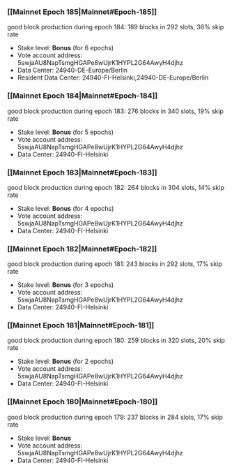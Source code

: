 ### [[Mainnet Epoch 185|Mainnet#Epoch-185]]
good block production during epoch 184: 189 blocks in 292 slots, 36% skip rate
* Stake level: **Bonus** (for 6 epochs)
* Vote account address: 5swjaAU8NapTsmgHGAPe8wUjrK1HYPL2G64AwyH4djhz
* Data Center: 24940-DE-Europe/Berlin
* Resident Data Center: 24940-FI-Helsinki,24940-DE-Europe/Berlin
### [[Mainnet Epoch 184|Mainnet#Epoch-184]]
good block production during epoch 183: 276 blocks in 340 slots, 19% skip rate
* Stake level: **Bonus** (for 5 epochs)
* Vote account address: 5swjaAU8NapTsmgHGAPe8wUjrK1HYPL2G64AwyH4djhz
* Data Center: 24940-FI-Helsinki
### [[Mainnet Epoch 183|Mainnet#Epoch-183]]
good block production during epoch 182: 264 blocks in 304 slots, 14% skip rate
* Stake level: **Bonus** (for 4 epochs)
* Vote account address: 5swjaAU8NapTsmgHGAPe8wUjrK1HYPL2G64AwyH4djhz
* Data Center: 24940-FI-Helsinki
### [[Mainnet Epoch 182|Mainnet#Epoch-182]]
good block production during epoch 181: 243 blocks in 292 slots, 17% skip rate
* Stake level: **Bonus** (for 3 epochs)
* Vote account address: 5swjaAU8NapTsmgHGAPe8wUjrK1HYPL2G64AwyH4djhz
* Data Center: 24940-FI-Helsinki
### [[Mainnet Epoch 181|Mainnet#Epoch-181]]
good block production during epoch 180: 259 blocks in 320 slots, 20% skip rate
* Stake level: **Bonus** (for 2 epochs)
* Vote account address: 5swjaAU8NapTsmgHGAPe8wUjrK1HYPL2G64AwyH4djhz
* Data Center: 24940-FI-Helsinki
### [[Mainnet Epoch 180|Mainnet#Epoch-180]]
good block production during epoch 179: 237 blocks in 284 slots, 17% skip rate
* Stake level: **Bonus**
* Vote account address: 5swjaAU8NapTsmgHGAPe8wUjrK1HYPL2G64AwyH4djhz
* Data Center: 24940-FI-Helsinki